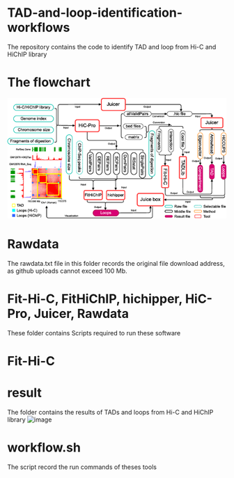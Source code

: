 # TAD-and-loop-identification-workflows
The repository contains the code to identify TAD and loop from Hi-C and HiChIP library
# The flowchart
![image](workflow/workflow.png)
# Rawdata
The rawdata.txt file in this folder records the original file download address, as github uploads cannot exceed 100 Mb.
# Fit-Hi-C, FitHiChIP, hichipper, HiC-Pro, Juicer, Rawdata
These folder contains Scripts required to run these software
# Fit-Hi-C
# result
The folder contains the results of TADs and loops from Hi-C and HiChIP library
![image](result/result.png)
# workflow.sh
The script record the run commands of theses tools
